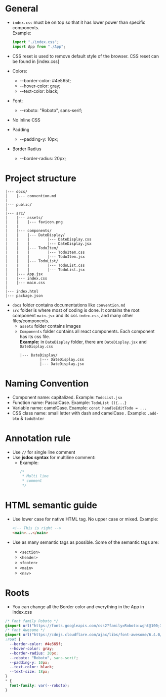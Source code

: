 # General

- `index.css` must be on top so that it has lower power than specific components.  
  Example:

  ```jsx
  import "./index.css";
  import App from "./App";
  ```

- CSS reset is used to remove default style of the browser. CSS reset can be found in [index.css]

- Colors:

  - --border-color: #4e565f;
  - --hover-color: gray;
  - --text-color: black;

- Font:

  - --roboto: "Roboto", sans-serif;

- No inline CSS

- Padding

  - --padding-y: 10px;

- Border Radius
  - --border-radius: 20px;

# Project structure

```
|--- docs/
|    |--- convention.md
|
|--- public/
|
|--- src/
|    |--- assets/
|    |    |--- favicon.png
|    |
|    |--- components/
|    |    |--- DateDisplay/
|    |    |        |--- DateDisplay.css
|    |    |        |--- DateDisplay.jsx
|    |    |--- TodoItem/
|    |    |        |--- TodoItem.css
|    |    |        |--- TodoItem.jsx
|    |    |--- TodoList/
|    |    |        |--- TodoList.css
|    |    |        |--- TodoList.jsx
|    |--- App.jsx
|    |--- index.css
|    |--- main.css
|
|--- index.html
|--- package.json
```

- `docs` folder contains documentations like `convention.md`
- `src` folder is where most of coding is done. It contains the root component `main.jsx` and its css `index.css`, and many other files/components.
  - `assets` folder contains images
  - `Components` folder contains all react components. Each component has its css file.  
    **Example:** in `DateDisplay` folder, there are `DateDisplay.jsx` and `DateDisplay.css`
    ```
    |--- DateDisplay/
             |--- DateDisplay.css
             |--- DateDisplay.jsx
    ```

# Naming Convention

- Component name: capitalized. Example: `TodoList.jsx`
- Function name: PascalCase. Example: `TodoList (){...}`
- Variable name: camelCase. Example: `const handleEditTodo = ...`
- CSS class name: small letter with dash and camelCase . Example: `.add-btn` & `todoEnter`

# Annotation rule

- Use `//` for single line comment
- Use **jsdoc syntax** for multiline comment:
  - Example:
    ```javascript
    /*
     * Multi line
     * comment
     */
    ```

# HTML semantic guide

- Use lower case for native HTML tag. No upper case or mixed.
  Example:

  ```html
  <!-- This is right -->
  <main>...</main>
  ```

- Use as many semantic tags as possible. Some of the semantic tags are:
  - `<section>`
  - `<header>`
  - `<footer>`
  - `<main>`
  - `<nav>`

# Roots

- You can change all the Border color and everything in the App in index.css

```css
/* Font family Roboto */
@import url("https://fonts.googleapis.com/css2?family=Roboto:wght@100;300;400;500;700&display=swap");
/* Font Awesome */
@import url("https://cdnjs.cloudflare.com/ajax/libs/font-awesome/6.4.0/css/all.min.css");
:root {
  --border-color: #4e565f;
  --hover-color: gray;
  --border-radius: 20px;
  --roboto: "Roboto", sans-serif;
  --padding-y: 10px;
  --text-color: black;
  --text-size: 18px;
}
* {
  font-family: var(--roboto);
}
```
